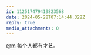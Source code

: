 ```yaml
---
id: 112517479419823568
date: 2024-05-28T07:14:44.322Z
reply: true
media_attachments: 0
---
```


[@m](https://ima.cm/@m) 每个人都有才艺。

